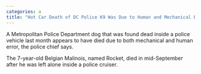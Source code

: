 ```yaml
---
categories: a
title: "Hot Car Death of DC Police K9 Was Due to Human and Mechanical Error Chief Says"
---
```


A Metropolitan Police Department dog that was found dead inside a police vehicle last month appears to have died due to both mechanical and human error, the police chief says.



The 7-year-old Belgian Malinois, named Rocket, died in mid-September after he was left alone inside a police cruiser.


